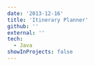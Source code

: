 ```yaml
---
date: '2013-12-16'
title: 'Itinerary Planner'
github: ''
external: ''
tech:
  - Java
showInProjects: false
---
```

